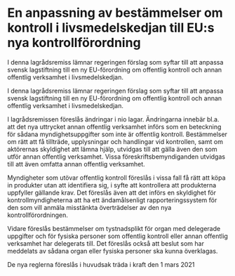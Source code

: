 # En anpassning av bestämmelser om kontroll i livsmedelskedjan till EU:s nya kontrollförordning

I denna lagrådsremiss lämnar regeringen förslag som syftar till att anpassa svensk lagstiftning till en ny EU-förordning om offentlig kontroll och annan offentlig verksamhet i livsmedelskedjan.

I denna lagrådsremiss lämnar regeringen förslag som syftar till att anpassa svensk lagstiftning till en ny EU-förordning om offentlig kontroll och annan offentlig verksamhet i livsmedelskedjan.

I lagrådsremissen föreslås ändringar i nio lagar. Ändringarna innebär bl.a. att det nya uttrycket annan offentlig verksamhet införs som en beteckning för sådana myndighetsuppgifter som inte är offentlig kontroll. Bestämmelser om rätt att få tillträde, upplysningar och handlingar vid kontrollen, samt om aktörernas skyldighet att lämna hjälp, utvidgas till att gälla även den som utför annan offentlig verksamhet. Vissa föreskriftsbemyndiganden utvidgas till att även omfatta annan offentlig verksamhet.

Myndigheter som utövar offentlig kontroll föreslås i vissa fall få rätt att köpa in produkter utan att identifiera sig, i syfte att kontrollera att produkterna uppfyller gällande krav. Det föreslås även att det införs en skyldighet för kontrollmyndigheterna att ha ett ändamålsenligt rapporteringssystem för den som vill anmäla misstänkta överträdelser av den nya kontrollförordningen.

Vidare föreslås bestämmelser om tystnadsplikt för organ med delegerade uppgifter och för fysiska personer som offentlig kontroll eller annan offentlig verksamhet har delegerats till. Det föreslås också att beslut som har meddelats av sådana organ eller fysiska personer ska kunna överklagas.

De nya reglerna föreslås i huvudsak träda i kraft den 1 mars 2021
